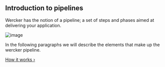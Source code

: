 ## Introduction to pipelines

Wercker has the notion of a pipeline; a set of steps and phases aimed at delivering your application.

![image](/images/pipelines.png)

In the following paragraphs we will describe the elements that make up the wercker pipeline.

[How it works &rsaquo;](/learn/pipelines/02_how-it-works.html "nav next pipelines")

